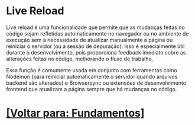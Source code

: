 # Live Reload

Live reload é uma funcionalidade que permite que as mudanças feitas no código sejam refletidas automaticamente no navegador ou no ambiente de execução sem a necessidade de atualizar manualmente a página ou reiniciar o servidor (ou a sessão de depuração). Isso é especialmente útil durante o desenvolvimento, pois proporciona feedback imediato sobre as alterações feitas no código, melhorando o fluxo de trabalho.

Essa função é comumente usada em conjunto com ferramentas como Nodemon (para reiniciar automaticamente o servidor quando arquivos backend são alterados) e Browsersync ou extensões de desenvolvimento frontend que atualizam a página sempre que há mudanças no código.

# [[Voltar para: Fundamentos]](./1-fundamentos.md)